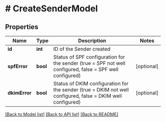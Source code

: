 # # CreateSenderModel

## Properties

Name | Type | Description | Notes
------------ | ------------- | ------------- | -------------
**id** | **int** | ID of the Sender created |
**spfError** | **bool** | Status of SPF configuration for the sender (true &#x3D; SPF not well configured, false &#x3D; SPF well configured) | [optional]
**dkimError** | **bool** | Status of DKIM configuration for the sender (true &#x3D; DKIM not well configured, false &#x3D; DKIM well configured) | [optional]

[[Back to Model list]](../../README.md#models) [[Back to API list]](../../README.md#endpoints) [[Back to README]](../../README.md)
